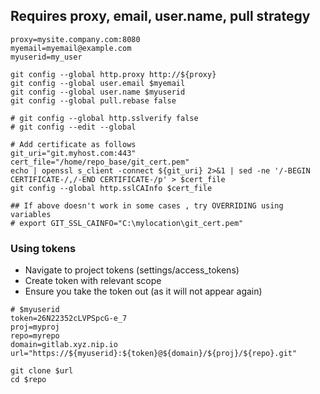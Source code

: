 ## Requires proxy, email, user.name, pull strategy
```
proxy=mysite.company.com:8080
myemail=myemail@example.com
myuserid=my_user

git config --global http.proxy http://${proxy}
git config --global user.email $myemail
git config --global user.name $myuserid
git config --global pull.rebase false

# git config --global http.sslverify false
# git config --edit --global

# Add certificate as follows
git_uri="git.myhost.com:443"
cert_file="/home/repo_base/git_cert.pem"
echo | openssl s_client -connect ${git_uri} 2>&1 | sed -ne '/-BEGIN CERTIFICATE-/,/-END CERTIFICATE-/p' > $cert_file
git config --global http.sslCAInfo $cert_file

## If above doesn't work in some cases , try OVERRIDING using variables
# export GIT_SSL_CAINFO="C:\mylocation\git_cert.pem"
```

### Using tokens 
- Navigate to project tokens (settings/access_tokens)
- Create token with relevant scope 
- Ensure you take the token out (as it will not appear again)
```
# $myuserid
token=26N22352cLVPSpcG-e_7
proj=myproj
repo=myrepo
domain=gitlab.xyz.nip.io
url="https://${myuserid}:${token}@${domain}/${proj}/${repo}.git"

git clone $url
cd $repo
```
